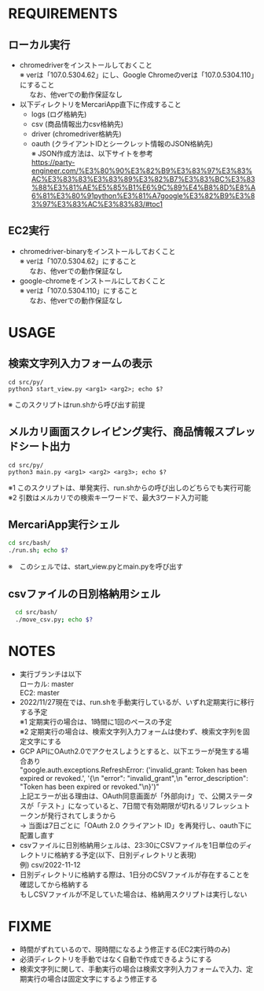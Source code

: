 # REQUIREMENTS
## ローカル実行
  - chromedriverをインストールしておくこと  
    ※ verは「107.0.5304.62」にし、Google Chromeのverは「107.0.5304.110」にすること  
    &nbsp;&nbsp;&nbsp;&nbsp;&nbsp;なお、他verでの動作保証なし
  - 以下ディレクトリをMercariApp直下に作成すること
    - logs (ログ格納先)
    - csv (商品情報出力csv格納先)
    - driver (chromedriver格納先)
    - oauth (クライアントIDとシークレット情報のJSON格納先)  
    ※ JSON作成方法は、以下サイトを参考  
    https://party-engineer.com/%E3%80%90%E3%82%B9%E3%83%97%E3%83%AC%E3%83%83%E3%83%89%E3%82%B7%E3%83%BC%E3%83%88%E3%81%AE%E5%85%B1%E6%9C%89%E4%B8%8D%E8%A6%81%E3%80%91python%E3%81%A7google%E3%82%B9%E3%83%97%E3%83%AC%E3%83%83/#toc1

## EC2実行
  - chromedriver-binaryをインストールしておくこと  
  ※ verは「107.0.5304.62」にすること  
  &nbsp;&nbsp;&nbsp;&nbsp;&nbsp;なお、他verでの動作保証なし
  - google-chromeをインストールにしておくこと  
  ※ verは「107.0.5304.110」にすること  
  &nbsp;&nbsp;&nbsp;&nbsp;&nbsp;なお、他verでの動作保証なし

# USAGE
## 検索文字列入力フォームの表示
  ```
  cd src/py/
  python3 start_view.py <arg1> <arg2>; echo $?
  ```
  ※ このスクリプトはrun.shから呼び出す前提

## メルカリ画面スクレイピング実行、商品情報スプレッドシート出力
  ```
  cd src/py/
  python3 main.py <arg1> <arg2> <arg3>; echo $?
  ```
  ※1 このスクリプトは、単発実行、run.shからの呼び出しのどちらでも実行可能  
  ※2 引数はメルカリでの検索キーワードで、最大3ワード入力可能

## MercariApp実行シェル
  ``` bash
  cd src/bash/
  ./run.sh; echo $?
  ```
  ※　このシェルでは、start_view.pyとmain.pyを呼び出す

## csvファイルの日別格納用シェル
``` bash
  cd src/bash/
  ./move_csv.py; echo $?
```

# NOTES
  - 実行ブランチは以下  
    ローカル: master  
    EC2: master
  - 2022/11/27現在では、run.shを手動実行しているが、いずれ定期実行に移行する予定  
    ※1 定期実行の場合は、1時間に1回のペースの予定  
    ※2 定期実行の場合は、検索文字列入力フォームは使わず、検索文字列を固定文字にする
  - GCP APIにOAuth2.0でアクセスしようとすると、以下エラーが発生する場合あり  
  "google.auth.exceptions.RefreshError: ('invalid_grant: Token has been expired or revoked.', '{\n  "error": "invalid_grant",\n  "error_description": "Token has been expired or revoked."\n}')"  
  上記エラーが出る理由は、OAuth同意画面が「外部向け」で、公開ステータスが「テスト」になっていると、7日間で有効期限が切れるリフレッシュトークンが発行されてしまうから  
  → 当面は7日ごとに「OAuth 2.0 クライアント ID」を再発行し、oauth下に配置し直す
  - csvファイルに日別格納用シェルは、23:30にCSVファイルを1日単位のディレクトリに格納する予定(以下、日別ディレクトリと表現)  
    例) csv/2022-11-12
  - 日別ディレクトリに格納する際は、1日分のCSVファイルが存在することを確認してから格納する  
    もしCSVファイルが不足していた場合は、格納用スクリプトは実行しない

# FIXME
  - 時間がずれているので、現時間になるよう修正する(EC2実行時のみ)
  - 必須ディレクトリを手動ではなく自動で作成できるようにする
  - 検索文字列に関して、手動実行の場合は検索文字列入力フォームで入力、定期実行の場合は固定文字にするよう修正する
